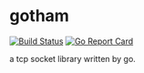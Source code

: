 # gotham
[![Build Status](https://travis-ci.com/sleep2death/gotham.svg?branch=master)](https://travis-ci.com/sleep2death/gotham) [![Go Report Card](https://goreportcard.com/badge/github.com/sleep2death/gotham)](https://goreportcard.com/report/github.com/sleep2death/gotham)

a tcp socket library written by go.
